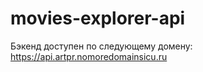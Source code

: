 # movies-explorer-api

Бэкенд доступен по следующему домену: 
https://api.artpr.nomoredomainsicu.ru
